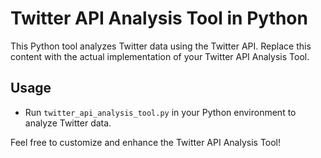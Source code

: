 
# Twitter API Analysis Tool in Python

This Python tool analyzes Twitter data using the Twitter API.
Replace this content with the actual implementation of your Twitter API Analysis Tool.

## Usage
- Run `twitter_api_analysis_tool.py` in your Python environment to analyze Twitter data.

Feel free to customize and enhance the Twitter API Analysis Tool!

